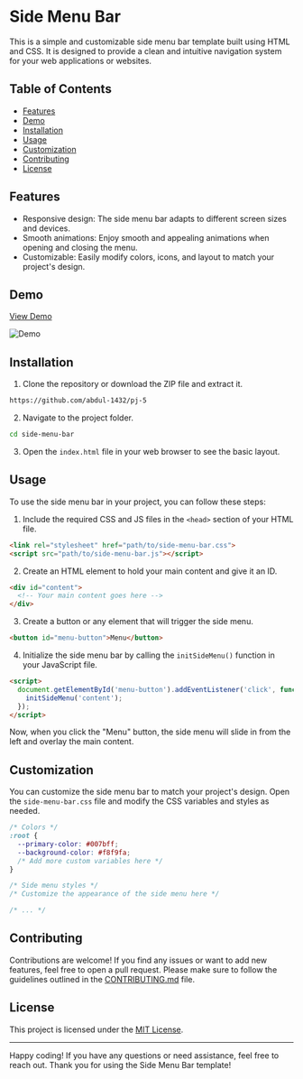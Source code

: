 # Side Menu Bar

This is a simple and customizable side menu bar template built using HTML and CSS. It is designed to provide a clean and intuitive navigation system for your web applications or websites.

## Table of Contents

- [Features](#features)
- [Demo](#demo)
- [Installation](#installation)
- [Usage](#usage)
- [Customization](#customization)
- [Contributing](#contributing)
- [License](#license)

## Features

- Responsive design: The side menu bar adapts to different screen sizes and devices.
- Smooth animations: Enjoy smooth and appealing animations when opening and closing the menu.
- Customizable: Easily modify colors, icons, and layout to match your project's design.

## Demo

[View Demo](https://github.com/abdul-1432/pj-5/blob/main/home.html)

![Demo](demo.gif)

## Installation

1. Clone the repository or download the ZIP file and extract it.

```bash
https://github.com/abdul-1432/pj-5
```

2. Navigate to the project folder.

```bash
cd side-menu-bar
```

3. Open the `index.html` file in your web browser to see the basic layout.

## Usage

To use the side menu bar in your project, you can follow these steps:

1. Include the required CSS and JS files in the `<head>` section of your HTML file.

```html
<link rel="stylesheet" href="path/to/side-menu-bar.css">
<script src="path/to/side-menu-bar.js"></script>
```

2. Create an HTML element to hold your main content and give it an ID.

```html
<div id="content">
  <!-- Your main content goes here -->
</div>
```

3. Create a button or any element that will trigger the side menu.

```html
<button id="menu-button">Menu</button>
```

4. Initialize the side menu bar by calling the `initSideMenu()` function in your JavaScript file.

```html
<script>
  document.getElementById('menu-button').addEventListener('click', function() {
    initSideMenu('content');
  });
</script>
```

Now, when you click the "Menu" button, the side menu will slide in from the left and overlay the main content.

## Customization

You can customize the side menu bar to match your project's design. Open the `side-menu-bar.css` file and modify the CSS variables and styles as needed.

```css
/* Colors */
:root {
  --primary-color: #007bff;
  --background-color: #f8f9fa;
  /* Add more custom variables here */
}

/* Side menu styles */
/* Customize the appearance of the side menu here */

/* ... */

```

## Contributing

Contributions are welcome! If you find any issues or want to add new features, feel free to open a pull request. Please make sure to follow the guidelines outlined in the [CONTRIBUTING.md](CONTRIBUTING.md) file.

## License

This project is licensed under the [MIT License](LICENSE).

---

Happy coding! If you have any questions or need assistance, feel free to reach out. Thank you for using the Side Menu Bar template!
